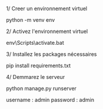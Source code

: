1/ Creer un environnement virtuel 

python -m venv env

2/ Activez l'environnement virtuel 

env\Scripts\activate.bat


3/  Installez les packages nécessaires 

pip install requirements.txt

4/ Demmarez le serveur

python manage.py runserver


username : admin
password : admin
